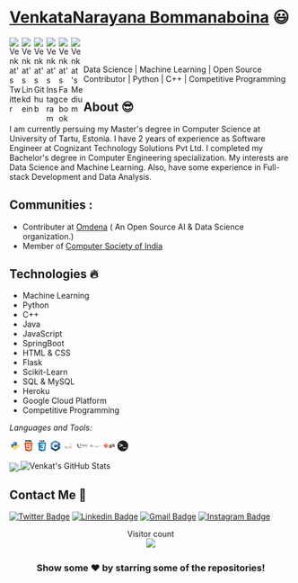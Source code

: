 # <a href="https://www.linkedin.com/in/bvnarayana515739/">VenkataNarayana Bommanaboina</a> :smiley:
 
 <a href="https://twitter.com/Venkat515739">
  <img align="left" alt="Venkat's Twitter" width="22px" src="https://cdn.jsdelivr.net/npm/simple-icons@v3/icons/twitter.svg" />
</a>
<a href="https://linkedin.com/in/bvnarayana515739">
  <img align="left" alt="Venkat's Linkdein" width="22px" src="https://cdn.jsdelivr.net/npm/simple-icons@v3/icons/linkedin.svg" />
</a>
<a href="https://github.com/venkatanarayana143">
  <img align="left" alt="Venkat's Github" width="22px" src="https://cdn.jsdelivr.net/npm/simple-icons@v3/icons/github.svg" />
</a>
<a href="https://instagram.com/venkat_x24">
  <img align="left" alt="Venkat's Instagram" width="22px" src="https://cdn.jsdelivr.net/npm/simple-icons@v3/icons/instagram.svg" />
</a>
<a href="https://www.facebook.com/profile.php?id=100009436052703">
  <img align="left" alt="Venkat's Facebook" width="22px" src="https://cdn.jsdelivr.net/npm/simple-icons@v3/icons/facebook.svg" />
</a>
<a href="https://medium.com/@bvnarayana515739">
  <img align="left" alt="Venkat 's Medium" width="22px" src="https://cdn.jsdelivr.net/npm/simple-icons@v3/icons/medium.svg" />
</a>

<br/>
<br/>

Data Science | Machine Learning | Open Source Contributor | Python | C++ | Competitive Programming

## About :sunglasses:
I am currently persuing my Master's degree in Computer Science at University of Tartu, Estonia. I have 2 years of experience as Software Engineer at Cognizant Technology Solutions Pvt Ltd.  I completed my Bachelor's degree in Computer Engineering specialization. My interests are Data Science and Machine Learning. Also, have some experience in Full-stack Development and Data Analysis.

## Communities :
- Contributer at [Omdena](https://omdena.com/projects/) ( An Open Source AI & Data Science organization.)
- Member of [Computer Society of India](http://csi-india.org.in/)

## Technologies :fire:
- Machine Learning
- Python
- C++
- Java
- JavaScript
- SpringBoot
- HTML & CSS
- Flask
- Scikit-Learn
- SQL & MySQL
- Heroku
- Google Cloud Platform
- Competitive Programming

*Languages and Tools:*  

<code><img height="20" src="https://raw.githubusercontent.com/github/explore/80688e429a7d4ef2fca1e82350fe8e3517d3494d/topics/python/python.png"></code>
<code><img height="20" src="https://raw.githubusercontent.com/github/explore/80688e429a7d4ef2fca1e82350fe8e3517d3494d/topics/html/html.png"></code>
<code><img height="20" src="https://raw.githubusercontent.com/github/explore/80688e429a7d4ef2fca1e82350fe8e3517d3494d/topics/css/css.png"></code>
<code><img height="20" src="https://raw.githubusercontent.com/github/explore/80688e429a7d4ef2fca1e82350fe8e3517d3494d/topics/cpp/cpp.png"></code>
<code><img height="20" src="https://raw.githubusercontent.com/github/explore/80688e429a7d4ef2fca1e82350fe8e3517d3494d/topics/mysql/mysql.png"></code>
<code><img height="20" src="https://raw.githubusercontent.com/github/explore/80688e429a7d4ef2fca1e82350fe8e3517d3494d/topics/flask/flask.png"></code>
<code><img height="20" src="https://raw.githubusercontent.com/github/explore/80688e429a7d4ef2fca1e82350fe8e3517d3494d/topics/mongodb/mongodb.png"></code>
<code><img height="20" src="https://raw.githubusercontent.com/github/explore/80688e429a7d4ef2fca1e82350fe8e3517d3494d/topics/git/git.png"></code>
<code><img height="20" src="https://raw.githubusercontent.com/github/explore/80688e429a7d4ef2fca1e82350fe8e3517d3494d/topics/terminal/terminal.png"></code>


<a href="https://github.com/venkatanarayana143">
  <img align="center" src="https://github-readme-stats.vercel.app/api/top-langs/?username=venkatanarayana143&theme=radical&hide=glsl,python" />
</a>

<img src="https://github-readme-stats.vercel.app/api?username=venkatanarayana143&&show_icons=true&theme=radical&line_height=27&v=5" alt="Venkat's GitHub Stats" />



##  Contact Me :speech_balloon:
[![Twitter Badge](https://img.shields.io/badge/-@Venkat515739-1ca0f1?style=flat-square&labelColor=1ca0f1&logo=twitter&logoColor=white&link=https://twitter.com/Venkat515739)](https://twitter.com/Venkat515739) [![Linkedin Badge](https://img.shields.io/badge/-bvnarayana515739-blue?style=flat-square&logo=Linkedin&logoColor=white&link=https://www.linkedin.com/in/bvnarayana515739/)](https://www.linkedin.com/in/bvnarayana515739/) [![Gmail Badge](https://img.shields.io/badge/-bvnarayana515739@gmail.com-c14438?style=flat-square&logo=Gmail&logoColor=white&link=mailto:bvnarayana515739@gmail.com)](mailto:bvnarayana515739@gmail.com) [![Instagram Badge](https://img.shields.io/badge/-@venkat_x24-e4405f?style=flat-square&labelColor=f94877&logo=instagram&logoColor=white&link=https://www.instagram.com/venkat_x24/)](https://www.instagram.com/venkat_x20/)

<p align="center"> 
  Visitor count<br>
  <img src="https://profile-counter.glitch.me/venkatanarayana143/count.svg" />
</p>


<div align="center">

### Show some ❤️ by starring some of the repositories!

</div>
